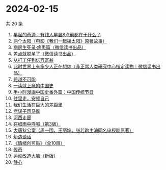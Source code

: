 # 2024-02-15

共 20 条

<!-- BEGIN WEREAD -->
<!-- 最后更新时间 2024-02-15 02:07:40 +0800 -->
1. [早起的奇迹：有钱人早晨8点前都在干什么？](https://weread.qq.com/web/bookDetail/0bb32090813ab7e9eg011a71)
1. [两个太阳（电影《我们一起摇太阳》原著故事）](https://weread.qq.com/web/bookDetail/2bb32670813ab881bg014410)
1. [病房生死录·病患篇（微信读书出品）](https://weread.qq.com/web/bookDetail/23732ef0813ab8810g0134f0)
1. [差点就脱单了（微信读书出品）](https://weread.qq.com/web/bookDetail/da332870813ab8849g01358c)
1. [从打工仔到亿万富翁](https://weread.qq.com/web/bookDetail/aaf326a0813ab8844g01638c)
1. [此时世界上有多少人正在想你（非正常人类研究中心指定读物｜微信读书出品）](https://weread.qq.com/web/bookDetail/fd332bf0813ab86ebg0163d8)
1. [跨越不可能](https://weread.qq.com/web/bookDetail/229326d0813ab7dbcg017770)
1. [一读就上瘾的中国史](https://weread.qq.com/web/bookDetail/8ac32ef0720f5b4c8ac9ad3)
1. [半小时漫画中国史番外篇：中国传统节日](https://weread.qq.com/web/bookDetail/b4132bb0719db176b41f10e)
1. [往里走，安顿自己](https://weread.qq.com/web/bookDetail/80032d40813ab71b8g012ac6)
1. [我们生活在巨大的差距里](https://weread.qq.com/web/bookDetail/286329405b40f728668c477)
1. [老谋子司马懿](https://weread.qq.com/web/bookDetail/32432960813ab7371g0164e6)
1. [河西走廊](https://weread.qq.com/web/bookDetail/de932a80813ab881eg014870)
1. [在细雨中呼喊（第3版）](https://weread.qq.com/web/bookDetail/801324d05cbba380129b0a1)
1. [大唐狄公案（周一围、王丽坤、张若昀主演同名电视剧原著）](https://weread.qq.com/web/bookDetail/1ac32f70813ab789bg014cf9)
1. [炉边谈话](https://weread.qq.com/web/bookDetail/a9532f107165dfa5a95fc2d)
1. [《情绪创可贴》（全10册）](https://weread.qq.com/web/bookDetail/957327b0813ab7027g010fa0)
1. [传奇](https://weread.qq.com/web/bookDetail/89532630813ab779fg011515)
1. [运动改造大脑（新版）](https://weread.qq.com/web/bookDetail/1f4326e0813ab7e0fg0167ca)
1. [静心](https://weread.qq.com/web/bookDetail/57c321105cfa9357c349702)
<!-- END WEREAD -->